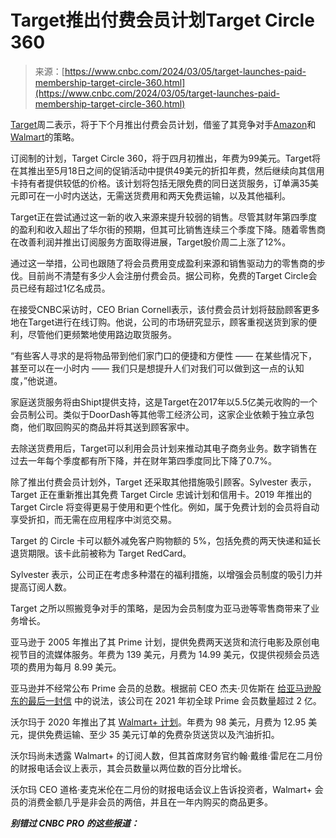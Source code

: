 <!--yml

category: 未分类

date: 2024-05-27 14:37:57

-->

# Target推出付费会员计划Target Circle 360

> 来源：[https://www.cnbc.com/2024/03/05/target-launches-paid-membership-target-circle-360.html](https://www.cnbc.com/2024/03/05/target-launches-paid-membership-target-circle-360.html)

[Target](/quotes/TGT/)周二表示，将于下个月推出付费会员计划，借鉴了其竞争对手[Amazon](/quotes/AMZN/)和[Walmart](/quotes/WMT/)的策略。

订阅制的计划，Target Circle 360，将于四月初推出，年费为99美元。Target将在其推出至5月18日之间的促销活动中提供49美元的折扣年费，然后继续向其信用卡持有者提供较低的价格。该计划将包括无限免费的同日送货服务，订单满35美元即可在一小时内送达，无需送货费用和两天免费运输，以及其他福利。

Target正在尝试通过这一新的收入来源来提升较弱的销售。尽管其财年第四季度的盈利和收入超出了华尔街的预期，但其可比销售连续三个季度下降。随着零售商在改善利润并推出订阅服务方面取得进展，Target股价周二上涨了12%。

通过这一举措，公司也跟随了将会员费用变成盈利来源和销售驱动力的零售商的步伐。目前尚不清楚有多少人会注册付费会员。据公司称，免费的Target Circle会员已经有超过1亿名成员。

在接受CNBC采访时，CEO Brian Cornell表示，该付费会员计划将鼓励顾客更多地在Target进行在线订购。他说，公司的市场研究显示，顾客重视送货到家的便利，尽管他们更频繁地使用路边取货服务。

“有些客人寻求的是将物品带到他们家门口的便捷和方便性 —— 在某些情况下，甚至可以在一小时内 —— 我们只是想提升人们对我们可以做到这一点的认知度，”他说道。

家庭送货服务将由Shipt提供支持，这是Target在2017年以5.5亿美元收购的一个会员制公司。类似于DoorDash等其他零工经济公司，这家企业依赖于独立承包商，他们取回购买的商品并将其送到顾客家中。

去除送货费用后，Target可以利用会员计划来推动其电子商务业务。数字销售在过去一年每个季度都有所下降，并在财年第四季度同比下降了0.7%。

除了推出付费会员计划外，Target 还采取其他措施吸引顾客。Sylvester 表示，Target 正在重新推出其免费 Target Circle 忠诚计划和信用卡。2019 年推出的 Target Circle 将变得更易于使用和更个性化。例如，属于免费计划的会员将自动享受折扣，而无需在应用程序中浏览交易。

Target 的 Circle 卡可以额外减免客户购物额的 5%，包括免费的两天快递和延长退货期限。该卡此前被称为 Target RedCard。

Sylvester 表示，公司正在考虑多种潜在的福利措施，以增强会员制度的吸引力并提高订阅人数。

Target 之所以照搬竞争对手的策略，是因为会员制度为亚马逊等零售商带来了业务增长。

亚马逊于 2005 年推出了其 Prime 计划，提供免费两天送货和流行电影及原创电视节目的流媒体服务。年费为 139 美元，月费为 14.99 美元，仅提供视频会员选项的费用为每月 8.99 美元。

亚马逊并不经常公布 Prime 会员的总数。根据前 CEO 杰夫·贝佐斯在 [给亚马逊股东的最后一封信](https://www.cnbc.com/2021/04/15/jeff-bezos-releases-final-letter-to-amazon-shareholders.html) 中的说法，该公司在 2021 年初全球 Prime 会员数量超过 2 亿。

沃尔玛于 2020 年推出了其 [Walmart+ 计划](https://www.cnbc.com/2020/09/01/walmart-to-launch-its-membership-program-walmart-in-mid-september.html)。年费为 98 美元，月费为 12.95 美元，提供免费运输、至少 35 美元订单的免费杂货送货以及汽油折扣。

沃尔玛尚未透露 Walmart+ 的订阅人数，但其首席财务官约翰·戴维·雷尼在二月份的财报电话会议上表示，其会员数量以两位数的百分比增长。

沃尔玛 CEO 道格·麦克米伦在二月份的财报电话会议上告诉投资者，Walmart+ 会员的消费金额几乎是非会员的两倍，并且在一年内购买的商品更多。

***别错过 CNBC PRO 的这些报道：***
